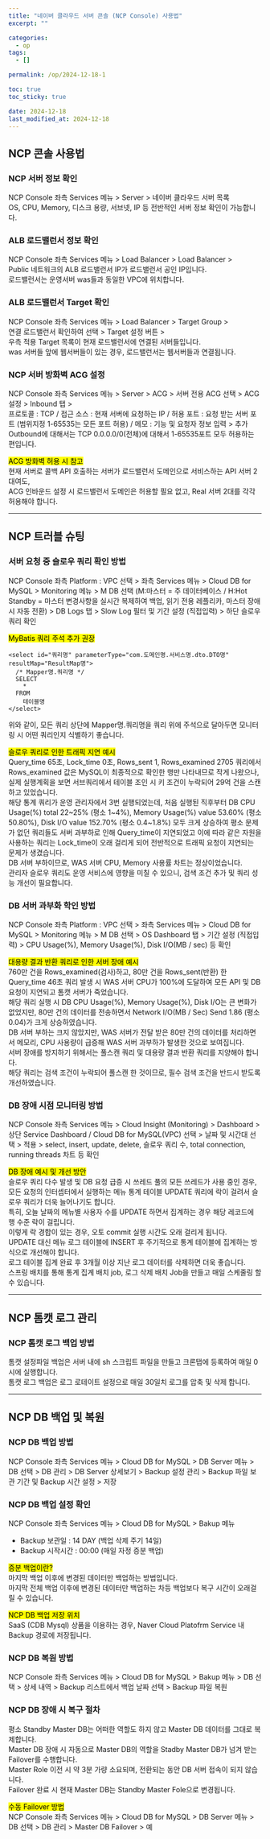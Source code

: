 ```yaml
---
title: "네이버 클라우드 서버 콘솔 (NCP Console) 사용법"
excerpt: ""

categories:
  - op
tags:
  - []

permalink: /op/2024-12-18-1

toc: true
toc_sticky: true

date: 2024-12-18
last_modified_at: 2024-12-18
---
```


## NCP 콘솔 사용법

### NCP 서버 정보 확인
NCP Console 좌측 Services 메뉴 > Server > 네이버 클라우드 서버 목록  
OS, CPU, Memory, 디스크 용량, 서브넷, IP 등 전반적인 서버 정보 확인이 가능합니다.

### ALB 로드밸런서 정보 확인
NCP Console 좌측 Services 메뉴 > Load Balancer > Load Balancer >  
Public 네트워크의 ALB 로드밸런서 IP가 로드밸런서 공인 IP입니다.  
로드밸런서는 운영서버 was들과 동일한 VPC에 위치합니다.

### ALB 로드밸런서 Target 확인
NCP Console 좌측 Services 메뉴 > Load Balancer > Target Group >  
연결 로드밸런서 확인하여 선택 > Target 설정 버튼 >  
우측 적용 Target 목록이 현재 로드밸런서에 연결된 서버들입니다.  
was 서버들 앞에 웹서버들이 있는 경우, 로드밸런서는 웹서버들과 연결됩니다.

### NCP 서버 방화벽 ACG 설정
NCP Console 좌측 Services 메뉴 > Server > ACG > 서버 전용 ACG 선택 > ACG 설정 > Inbound 탭 >  
프로토콜 : TCP / 접근 소스 : 현재 서버에 요청하는 IP / 허용 포트 : 요청 받는 서버 포트 (범위지정 1-65535는 모든 포트 허용) / 메모 : 기능 및 요청자 정보 입력 > 추가  
Outbound에 대해서는 TCP 0.0.0.0/0(전체)에 대해서 1-65535포트 모두 허용하는 편입니다.

<mark>ACG 방화벽 허용 시 참고</mark>  
현재 서버로 콜백 API 호출하는 서버가 로드밸런서 도메인으로 서비스하는 API 서버 2대여도,  
ACG 인바운드 설정 시 로드밸런서 도메인은 허용할 필요 없고, Real 서버 2대를 각각 허용해야 합니다.

---

## NCP 트러블 슈팅

### 서버 요청 중 슬로우 쿼리 확인 방법
NCP Console 좌측 Platform : VPC 선택 > 좌측 Services 메뉴 > Cloud DB for MySQL > Monitoring 메뉴 > M DB 선택 (M:마스터 = 주 데이터베이스 / H:Hot Standby = 마스터 변경사항을 실시간 복제하여 백업, 읽기 전용 레플리카, 마스터 장애 시 자동 전환) > DB Logs 탭 > Slow Log 필터 및 기간 설정 (직접입력) > 하단 슬로우 쿼리 확인

<mark>MyBatis 쿼리 주석 추가 권장</mark>
```
<select id="쿼리명" parameterType="com.도메인명.서비스명.dto.DTO명" resultMap="ResultMap명">
  /* Mapper명.쿼리명 */
  SELECT
    *
  FROM
    테이블명
</select>
```
위와 같이, 모든 쿼리 상단에 Mapper명.쿼리명을 쿼리 위에 주석으로 달아두면 모니터링 시 어떤 쿼리인지 식별하기 좋습니다.

<mark>슬로우 쿼리로 인한 트래픽 지연 예시</mark>  
Query_time 65초, Lock_time 0초, Rows_sent 1, Rows_examined 2705 쿼리에서 Rows_examined 값은 MySQL이 최종적으로 확인한 행만 나타내므로 작게 나왔으나, 실제 실행계획을 보면 서브쿼리에서 테이블 조인 시 키 조건이 누락되어 29억 건을 스캔하고 있었습니다.  
해당 통계 쿼리가 운영 관리자에서 3번 실행되었는데, 처음 실행된 직후부터 DB CPU Usage(%) total 22~25% (평소 1~4%), Memory Usage(%) value 53.60% (평소 50.80%), Disk I/O value 152.70% (평소 0.4~1.8%) 모두 크게 상승하여 평소 문제가 없던 쿼리들도 서버 과부하로 인해 Query_time이 지연되었고 이에 따라 같은 자원을 사용하는 쿼리는 Lock_time이 오래 걸리게 되어 전반적으로 트래픽 요청이 지연되는 문제가 생겼습니다.  
DB 서버 부하이므로, WAS 서버 CPU, Memory 사용률 차트는 정상이었습니다.  
관리자 슬로우 쿼리도 운영 서비스에 영향을 미칠 수 있으니, 검색 조건 추가 및 쿼리 성능 개선이 필요합니다.

### DB 서버 과부화 학인 방법
NCP Console 좌측 Platform : VPC 선택 > 좌측 Services 메뉴 > Cloud DB for MySQL > Monitoring 메뉴 > M DB 선택 > OS Dashboard 탭 > 기간 설정 (직접입력) > CPU Usage(%), Memory Usage(%), Disk I/O(MB / sec) 등 확인

<mark>대용량 결과 반환 쿼리로 인한 서버 장애 예시</mark>  
760만 건을 Rows_examined(검사)하고, 80만 건을 Rows_sent(반환) 한 Query_time 46초 쿼리 발생 시 WAS 서버 CPU가 100%에 도달하여 모든 API 및 DB 요청이 지연되고 톰캣 서버가 죽었습니다.  
해당 쿼리 실행 시 DB CPU Usage(%), Memory Usage(%), Disk I/O는 큰 변화가 없었지만, 80만 건의 데이터를 전송하면서 Network I/O(MB / Sec) Send 1.86 (평소 0.04)가 크게 상승하였습니다.  
DB 서버 부하는 크지 않았지만, WAS 서버가 전달 받은 80만 건의 데이터를 처리하면서 메모리, CPU 사용량이 급증해 WAS 서버 과부하가 발생한 것으로 보여집니다.  
서버 장애를 방지하기 위해서는 풀스캔 쿼리 및 대용량 결과 반환 쿼리를 지양해야 합니다.  
해당 쿼리는 검색 조건이 누락되어 풀스캔 한 것이므로, 필수 검색 조건을 반드시 받도록 개선하였습니다.

### DB 장애 시점 모니터링 방법
NCP Console 좌측 Services 메뉴 > Cloud Insight (Monitoring) > Dashboard > 상단 Service Dashboard / Cloud DB for MySQL(VPC) 선택 > 날짜 및 시간대 선택 > 적용 > select, insert, update, delete, 슬로우 쿼리 수, total connection, running threads 차트 등 확인

<mark>DB 장애 예시 및 개선 방안</mark>  
슬로우 쿼리 다수 발생 및 DB 요청 급증 시 쓰레드 풀의 모든 쓰레드가 사용 중인 경우,  
모든 요청의 인터셉터에서 실행하는 메뉴 통계 테이블 UPDATE 쿼리에 락이 걸려서 슬로우 쿼리가 더욱 늘어나기도 합니다.  
특히, 오늘 날짜의 메뉴별 사용자 수를 UPDATE 하면서 집계하는 경우 해당 레코드에 행 수준 락이 걸립니다.  
이렇게 락 경합이 있는 경우, 오토 commit 실행 시간도 오래 걸리게 됩니다.  
UPDATE 대신 메뉴 로그 테이블에 INSERT 후 주기적으로 통계 테이블에 집계하는 방식으로 개선해야 합니다.  
로그 테이블 집계 완료 후 3개월 이상 지난 로그 데이터를 삭제하면 더욱 좋습니다.  
스프링 배치를 통해 통계 집계 배치 job, 로그 삭제 배치 Job을 만들고 매일 스케줄링 할 수 있습니다.

---

## NCP 톰캣 로그 관리

### NCP 톰캣 로그 백업 방법
톰캣 설정파일 백업은 서버 내에 sh 스크립트 파일을 만들고 크론탭에 등록하여 매일 0시에 실행합니다.  
톰캣 로그 백업은 로그 로테이트 설정으로 매일 30일치 로그를 압축 및 삭제 합니다.

---

## NCP DB 백업 및 복원

### NCP DB 백업 방법
NCP Console 좌측 Services 메뉴 > Cloud DB for MySQL > DB Server 메뉴 > DB 선택 > DB 관리 > DB Server 상세보기 > Backup 설정 관리 > Backup 파일 보관 기간 및 Backup 시간 설정 > 저장  

### NCP DB 백업 설정 확인
NCP Console 좌측 Services 메뉴 > Cloud DB for MySQL > Bakup 메뉴  
- Backup 보관일 : 14 DAY (백업 삭제 주기 14일)
- Backup 시작시간 : 00:00 (매일 자정 증분 백업)

<mark>증분 백업이란?</mark>  
마지막 백업 이후에 변경된 데이터만 백업하는 방법입니다.  
마지막 전체 백업 이후에 변경된 데이터만 백업하는 차등 백업보다 복구 시간이 오래걸릴 수 있습니다.

<mark>NCP DB 백업 저장 위치</mark>  
SaaS (CDB Mysql) 상품을 이용하는 경우, Naver Cloud Platofrm Service 내 Backup 경로에 저장됩니다.

### NCP DB 복원 방법
NCP Console 좌측 Services 메뉴 > Cloud DB for MySQL > Bakup 메뉴 > DB 선택 > 상세 내역 > Backup 리스트에서 백업 날짜 선택 > Backup 파일 복원

### NCP DB 장애 시 복구 절차
평소 Standby Master DB는 어떠한 역할도 하지 않고 Master DB 데이터를 그대로 복제합니다.  
Master DB 장애 시 자동으로 Master DB의 역할을 Stadby Master DB가 넘겨 받는 Failover를 수행합니다.  
Master Role 이전 시 약 3분 가량 소요되며, 전환되는 동안 DB 서버 접속이 되지 않습니다.  
Failover 완료 시 현재 Master DB는 Standby Master Fole으로 변경됩니다.

<mark>수동 Failover 방법</mark>  
NCP Console 좌측 Services 메뉴 > Cloud DB for MySQL > DB Server 메뉴 > DB 선택 > DB 관리 > Master DB Failover > 예


